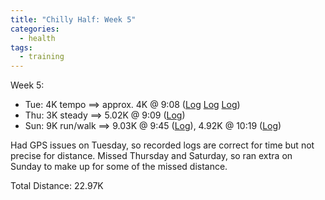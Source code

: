 ```yaml
---
title: "Chilly Half: Week 5"
categories:
  - health
tags:
  - training
---
```


Week 5:

- Tue: 4K tempo ==> approx. 4K @ 9:08 ([Log](https://runkeeper.com/user/cdevans/activity/1654604014) [Log](https://runkeeper.com/user/cdevans/activity/1654608379) [Log](https://runkeeper.com/user/cdevans/activity/1654618244)) 
- Thu: 3K steady ==> 5.02K @ 9:09 ([Log](https://runkeeper.com/user/cdevans/activity/1655504837))
- Sun: 9K run/walk ==> 9.03K @ 9:45 ([Log](https://runkeeper.com/user/cdevans/activity/1656937504)), 4.92K @ 10:19 ([Log](https://runkeeper.com/user/cdevans/activity/1656965610))

Had GPS issues on Tuesday, so recorded logs are correct for time but not precise for distance. Missed Thursday and Saturday, so ran extra on Sunday to make up for some of the missed distance.

Total Distance: 22.97K
